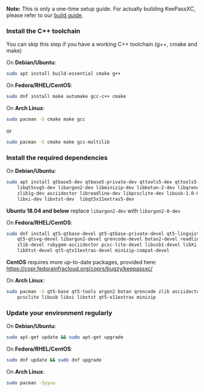 **Note:** This is only a one-time setup guide. For actually building KeePassXC, please refer to our [build guide](Building-KeePassXC).

### Install the C++ toolchain
You can skip this step if you have a working C++ toolchain (g++, cmake and make)

On **Debian/Ubuntu**:

```bash
sudo apt install build-essential cmake g++
```

On **Fedora/RHEL/CentOS**:

```bash
sudo dnf install make automake gcc-c++ cmake 
```

On **Arch Linux**:

```bash
sudo pacman -S cmake make gcc
```
or
```bash
sudo pacman -S cmake make gcc-multilib
```

### Install the required dependencies

On **Debian/Ubuntu**:

```bash
sudo apt install qtbase5-dev qtbase5-private-dev qttools5-dev qttools5-dev-tools \
    libqt5svg5-dev libargon2-dev libminizip-dev libbotan-2-dev libqrencode-dev \
    zlib1g-dev asciidoctor libreadline-dev libpcsclite-dev libusb-1.0-0-dev \
    libxi-dev libxtst-dev  libqt5x11extras5-dev
```
**Ubuntu 18.04 and below** replace ```libargon2-dev``` with ```libargon2-0-dev```

On **Fedora/RHEL/CentOS**:

```bash
sudo dnf install qt5-qtbase-devel qt5-qtbase-private-devel qt5-linguist qt5-qttools \
    qt5-qtsvg-devel libargon2-devel qrencode-devel botan2-devel readline-devel \
    zlib-devel rubygem-asciidoctor pcsc-lite-devel libusb1-devel libXi-devel \
    libXtst-devel qt5-qtx11extras-devel minizip-compat-devel
```

**CentOS** requires more up-to-date packages, provided here: https://copr.fedorainfracloud.org/coprs/bugzy/keepassxc/

On **Arch Linux**:
```bash
sudo pacman -S qt5-base qt5-tools argon2 botan qrencode zlib asciidoctor readline \
    pcsclite libusb libxi libxtst qt5-x11extras minizip
```

### Update your environment regularly

On **Debian/Ubuntu**:

```bash
sudo apt-get update && sudo apt-get upgrade
```

On **Fedora/RHEL/CentOS**:

```bash
sudo dnf update && sudo dnf upgrade
```

On **Arch Linux**:

```bash
sudo pacman -Syyuu
```